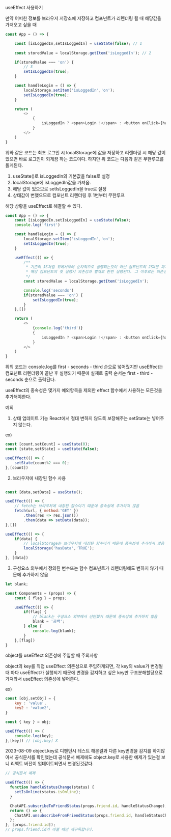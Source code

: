 useEffect 사용하기

만약 어떠한 정보를 브라우저 저장소에 저장하고 컴포넌트가 리렌더링 될 때 해당값을 가져오고 싶을 때

```javascript
const App = () => {

    const [isLoggedIn,setIsLoggedIn] = useState(false); // 1
    
    const storedValue = localStorage.getItem('isLoggedIn'); // 2

    if(storedValue === 'on') { 
        // 3
        setIsLoggedIn(true);
    }

    const handleLogin = () => {
        localStorage.setItem('isLoggedIn','on');
        setIsLoggedIn(true);
    }

    return (
        <>
            {
                isLoggedIn ? <span>Login !</span> : <button onClick={handleLogin}>Login</button>
            }
        </>
    )
}
```

위와 같은 코드는 최초 로그인 시 localStorage에 값을 저장하고 리렌더링 시 해당 값이 있으면
바로 로그인이 되게끔 하는 코드이다.
하지만 위 코드는 다음과 같은 무한루프를 돌게된다.

1. useState()로 isLoggedIn의 기본값을 false로 설정
2. localStorage에 isLoggedIn값을 가져옴.
3. 해당 값이 있으므로 setIsLoggedIn을 true로 설정
4. 상태값이 변했으므로 컴포넌트 리렌더링 후 1번부터 무한루프

해당 상황을 useEffect로 해결할 수 있다.

```javascript
const App = () => {
    const [isLoggedIn,setIsLoggedIn] = useState(false); 
    console.log('first')

    const handleLogin = () => {
        localStorage.setItem('isLoggedIn','on');
        setIsLoggedIn(true);
    }

    useEffect(() => {
        /**
         * 기존의 JS처럼 위에서부터 순차적으로 실행되는것이 아닌 컴포넌트의 JSX문 까지 실행된 후 해당 Effect가 실행된다.
         * 해당 컴포넌트의 첫 실행시 의존성과 별개로 한번 실행된다. 그 이후로는 의존성에 의해서만 실행됨
         */
        const storedValue = localStorage.getItem('isLoggedIn'); 

        console.log('seconds')
        if(storedValue === 'on') { 
            setIsLoggedIn(true);
        }
    },[])

    return (
        <>
            {console.log('third')}
            {
                isLoggedIn ? <span>Login !</span> : <button onClick={handleLogin}>Login</button>
            }
        </>
    )
}
```

위의 코드는 console.log를 first - seconds - third 순으로 넣어줬지만
useEffect는 컴포넌트 리렌더링이 끝난 후 실행되기 때문에 실제로 출력 순서는 first - third - seconds 순으로 출력된다.  

useEffect의 종속성은 몇가지 예외항목을 제외한 effect 함수에서 사용하는 모든것을 추가해야한다.

예외
1. 상태 업데이트 기능 
React에서 절대 변하지 않도록 보장해주는 setState는 넣어주지 않는다.

ex)
```javascript
const [count,setCount] = useState(0);
const [state,setState] = useState(false);

useEffect(() => {
    setState(count%2 === 0);
},[count])
```

2. 브라우저에 내장된 함수 사용
```javascript

const [data,setData] = useState();

useEffect(() => {
    // fetch는 브라우저에 내장된 함수이기 때문에 종속성에 추가하지 않음
    fetch(url, { method:'GET' })
        .then(res => res.json())
        .then(data => setData(data));
},[])

useEffect(() => {
    if(data) {
        // localStorage는 브라우저에 내장된 함수이기 때문에 종속성에 추가하지 않음
        localStorage('hasData','TRUE');
    }
}, [data])

```

3. 구성요소 외부에서 정의된 변수또는 함수
컴포넌트가 리렌더링해도 변하지 않기 때문에 추가하지 않음

```javascript
let blank;

const Components = (props) => {
    const { flag } = props;

    useEffect(() => {
        if(flag) {
            // blank는 구성요소 외부에서 선언했기 때문에 종속성에 추가하지 않음
            blank = '공백';
        } else {
            console.log(blank);
        }
    },[flag])
}
```

object를 useEffect 의존성에 주입할 때 주의사항

object의 key를 직접 useEffect 의존성으로 주입하게되면,
각 key의 value가 변경될 때 마다 useEffect가 실행되기 때문에
변경을 감지하고 싶은 key만 구조분해할당으로 가져와서 useEffect 의존성에 넣어준다.

ex)
```javascript
const [obj,setObj] = {
    key : 'value',
    key2 : 'value2',
}

const { key } = obj;

useEffect(() => {
    console.log(key);
},[key]) // [obj.key] X
```


2023-08-09
object.key로 디펜던시 테스트 해본결과 다른 key변경을 감지를 하지않아서 공식문서를 확인했는데
공식문서 예제에도 object.key로 사용한 예제가 있는걸 보니 리액트 버전이 업데이트되면서 변경된것같다.


```javascript
// 공식문서 예제

useEffect(() => {
  function handleStatusChange(status) {
    setIsOnline(status.isOnline);
  }

  ChatAPI.subscribeToFriendStatus(props.friend.id, handleStatusChange);
  return () => {
    ChatAPI.unsubscribeFromFriendStatus(props.friend.id, handleStatusChange);
  };
}, [props.friend.id]); 
// props.friend.id가 바뀔 때만 재구독합니다.
```